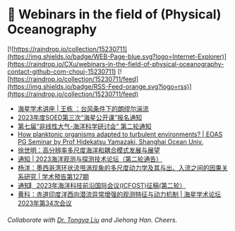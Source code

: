 # 🌊 Webinars in the field of (Physical) Oceanography

[![https://raindrop.io/collection/15230711](https://img.shields.io/badge/WEB-Page-blue.svg?logo=Internet-Explorer)](https://raindrop.io/CXu/webinars-in-the-field-of-physical-oceanography-contact-github-com-chouj-15230711) [![https://raindrop.io/collection/15230711/feed](https://img.shields.io/badge/RSS-Feed-orange.svg?logo=rss)](https://raindrop.io/collection/15230711/feed)

<!-- BLOG-POST-LIST:START -->
- [海星学术讲座 | 王栋 ：台风条件下的朗缪尔湍流](https://mp.weixin.qq.com/s/hZJU9gtFKY4t93QQ8q3KuQ)
- [2023年度SOED第三次“海星公开课”报名通知](https://mp.weixin.qq.com/s/AQq0hDwkOZERvvDbC6HXjQ)
- [第七届“非线性大气-海洋科学研讨会” 第二轮通知](https://mp.weixin.qq.com/s/gK5F6W7TLJ0m2k8ZnVBMTg)
- [How planktonic organisms adapted to turbulent environments? | EOAS PG Seminar by Prof Hidekatsu Yamazaki, Shanghai Ocean Univ.](https://mp.weixin.qq.com/s/ss8e56bk5b_jup1S422XiQ)
- [徐世明：高分辨率多尺度海洋和耦合模式发展与展望](https://mp.weixin.qq.com/s/YsdLq8-2vZdMQDXBAuxHeA)
- [通知 | 2023海洋观测与探测技术论坛（第二轮通告）](https://mp.weixin.qq.com/s/gYmNLeiOC2Xk2SEP_3aGOA)
- [杨洋：墨西哥湾环状流甩涡现象的多尺度动力学及其与出、入流之间的因果关系研究 | 学术预告第127期](https://mp.weixin.qq.com/s/8Q6UekEwo0sA8HGjhGp1HA)
- [通知▏2023年海洋科技前沿国际会议&lpar;ICFOST&rpar;征稿&lpar;第二轮）](https://mp.weixin.qq.com/s/R4WKR8zTnwLMpjW2hZSETg)
- [黄科：赤道印度洋西向潜流异常增强的观测特征与动力机制 | 海星学术论坛2023年第34次会议](https://mp.weixin.qq.com/s/aMs7iFO7ICy73qyTx1gz1A)
<!-- BLOG-POST-LIST:END -->

###### Collaborate with [Dr. Tongya Liu](https://liutongya.github.io/) and Jiehong Han. Cheers.
